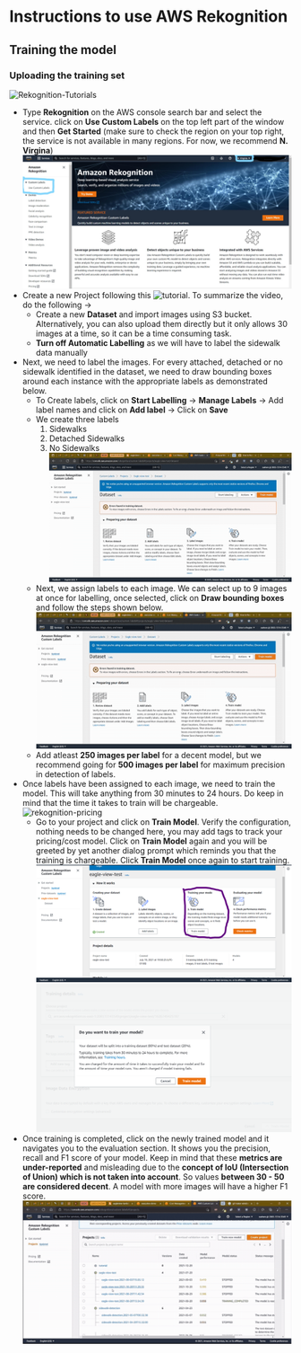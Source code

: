 # Instructions to use AWS Rekognition

## Training the model

### Uploading the training set
![Rekognition-Tutorials](https://console.aws.amazon.com/rekognition/custom-labels#/get-started/tutorials)

- Type **Rekognition** on the AWS console search bar and select the service. click on **Use Custom Labels** on the top left part of the window and then **Get Started** (make sure to check the region on your top right, the service is not available in many regions. For now, we recommend **N. Virgina**)
![Dashboard](./images/rekognition/Inkeddashboard.jpg)
- Create a new Project following this ![tutorial](https://www.youtube.com/watch?v=Mse5Jgh9n3M&t=2s).  To summarize the video, do the following ->
    - Create a new **Dataset** and import images using S3 bucket. Alternatively, you can also upload them directly but it only allows 30 images at a time, so it can be a time consuming task.
    - **Turn off Automatic Labelling** as we will have to label the sidewalk data manually
- Next, we need to label the images. For every attached, detached or no sidewalk identified in the dataset, we need to draw bounding boxes around each instance with the appropriate labels as demonstrated below.
    - To Create labels, click on **Start Labelling** -> **Manage Labels** -> Add label names and click on **Add label** -> Click on **Save**
    - We create three labels
        1. Sidewalks
        2. Detached Sidewalks
        3. No Sidewalks 
    ![adding-labels](./images/rekognition/labels.gif)
    - Next, we assign labels to each image. We can select up to 9 images at once for labelling, once selected, click on **Draw bounding boxes** and follow the steps shown below.
    ![drawing-bounding-boxes](./images/rekognition/boxes.gif)
    - Add atleast **250 images per label** for a decent model, but we recommend going for **500 images per label** for maximum precision in detection of labels.
- Once labels have been assigned to each image, we need to train the model. This will take anything from 30 minutes to 24 hours. Do keep in mind that the time it takes to train will be chargeable. ![rekognition-pricing](https://aws.amazon.com/rekognition/pricing/)
    - Go to your project and click on **Train Model**. Verify the configuration, nothing needs to be changed here, you may add tags to track your pricing/cost model. Click on **Train Model** again and you will be greeted by yet another dialog prompt which reminds you that the training is chargeable. Click **Train Model** once again to start training.
    ![train-model](./images/rekognition/training.png)
    ![train-confirm](./images/rekognition/train-confirm.png)
- Once training is completed, click on the newly trained model and it navigates you to the evaluation section. It shows you the precision, recall and F1 score of your model. Keep in mind that these **metrics are under-reported** and misleading due to the **concept of IoU (Intersection of Union) which is not taken into account**. So values **between 30 - 50 are considered decent**. A model with more images will have a higher F1 score.
![evaluation](./images/rekognition/evaluation.gif)
